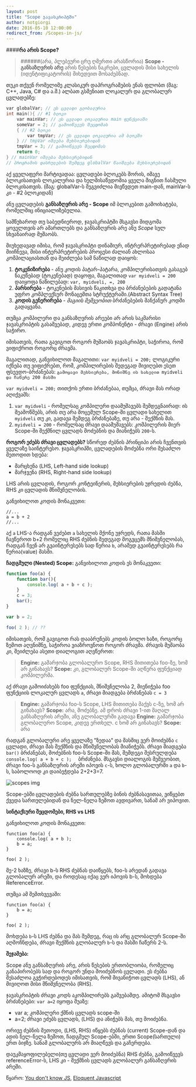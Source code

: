 ```yaml
---
layout: post
title: "Scope ჯავასკრიპტში"
author: notgiorgi
date: 2016-05-10 12:00:00
redirect_from: /Scopes-in-js/
---
```

####**რა არის Scope?** 
> ######(არა, პლებეური ცრუ ღმერთი არასწორია)
**Scope - განსაზღვრის არე** არის წესების ნაკრები, ცვლადის მისი სახელის (იდენტიფიკატორის) მიხედვით მოსაძებნად.

თუკი თქვენ რომელიმე კლასიკურ დაპროგრამების ენას ფლობთ (მაგ: C++, Java, C# და ა.შ.) ალბათ გსმენიათ ლოკალურ და გლობალურ ცვლადებზე:

```c++
var globalVar; // ეს ცვლადი გლობალურია
int main(){ // #1 ბლოკი
    var mainVar; // ეს ცვლადი ლოკალურია main ფუნქციაში
    someVar = 2; // გამოიწვევს შეცდომას 
    { // #2 ბლოკი
        var tmpVar; // ეს ცვლადი ლოკალურია ამ ბლოკში
    } // tmpVar იშლება მეხსიერებიდან
    tmpVar = 3; // გამოიწვევს შეცდომას
    return 0;
} // mainVar იშლება მეხსიერებიდან
// პროგრამის დასრულების შემდეგ globalVar წაიშლება მეხსიერებიდან
```
აქ ყველაფერი მარტივადაა: ცვლადები ბლოკებს შორის, იმავე ბლოკისათვის ლოკალურია და ხელმისაწვდომია ყველა შიგნით ჩასმული ბლოკისათვის. (მაგ: globalVar-ს შეგვიძლია მივწვდეთ main-დან, mainVar-ს კი - #2 ბლოკიდან)

ანუ ცვლადების **განსაზღვრის არე - Scope** იმ ბლოკებით გამოიხატება, რომელშიც ინიციალიზებულია.

სამწუხაროდ თუ საბედნიეროდ, ჯავასკრიპტში მსგავსი მიდგომა ყოველთვის არ ამართლებს და განსაზღვრის არე ანუ *Scope* სულ სხვანაირად მუშაობს.

მიუხედავად იმისა, რომ ჯავასკრიპტი დინამიურ, ინტრერპრეტირებად ენად მიიჩნევა, მისი ინტერპრეტირების პროცესი ძალიან ახლოსაა კომპილაციასთან და შეიძლება სამ ნაწილად დაიყოს:

 1. **ტოკენიზირება** - ანუ კოდის პატარ-პატარა, კომპილერისათვის გასაგებ ნაკუწებად (ტოკენებად) დაყოფა, მაგალითად ```var myidveli = 200``` დაიყოფა ნაწილებად: ```var, myidveli, =, 200```
 2. **პარსირება** - ტოკენების მასივის წაკითხვა და ბრძანებების გადატანა უფრო კომპლექსურ მონაცემთა სტრუქტურაში.(Abstract Syntax Tree)
 3. **კოდის გენერირება** - *მაგიის მეშვეობით* ბრძანებების მანქანურ კოდში გადაყვანა.

თუმცა კომპილერი და განსაზღვრის არეები არ არის საკმარისი ჯავასკრიპტის გასაშვებად, კიდევ ერთი კომპონენტი - ძრავი (Engine) არის საჭირო.

იმისათვის, რათა გავიგოთ როგორ მუშაობს ჯავასკრიპტი, საჭიროა, რომ ვიფიქროთ როგორც ძრავმა.

მაგალითად, განვიხილოთ მაგალითი: ```var myidveli = 200;``` ლოგიკური იქნება თუ ვიფიქრებთ, რომ, კომპილირების შედეგად მივიღებთ ესეთ ფსევდო-ბრძანებას:
```გამოყავი მეხსიერება, მონიშნე ის სახელით myidveli და ჩაწერე 200 მასში```

```var myidveli = 200;``` თითქოს ერთი ბრძანებაა, თუმცა, ძრავი მას ორად აღიქვამს:

1. ```var myidveli``` - რომელსაც კომპილერი დაამუშავებს შემდეგნაირად: ის შეამოწმებს, არის თუ არა მოცემულ Scope-ში ცვლადი სახელით ```myidveli``` თუ კი, გადავა შემდეგ ბრძანებაზე, თუ არა - შექმნის მას.
2. ```myidveli = 200``` - რომელსაც ძრავი დაამუშავებს: კომპილერის მიერ Scope-ში შექმნილ ცვლადს მოძებნის და მიანიჭებს ```200```-ს.

**როგორ ეძებს ძრავი ცვლადებს?**
სწორედ ძებნის პრინციპი არის ჩვენთვის ყველაზე საინტერესო. ჯავასკრიპში, ცვლადების მოძებნა ორი შესაძლო მეთოდით ხდება:

 - მარცხენა (LHS, Left-hand side lookup)
 - მარჯვენა (RHS, Right-hand side lookup)

LHS არის ცვლადის, როგორ კონტეინერის, მეხსიერების უჯრედის ძებნა, RHS კი ცვლადის მნიშვნელობის.

განვიხილოთ კოდის მონაკვეთი:

    //...
    a = b + 2
    //...
აქ `a` LHS-ა რადგან ვეძებთ `a` სახელის მქონე უჯრედს, რათა მასში ჩავწეროთ b+2 რომელიც RHS ძებნის შედეგად მოგვცემს მნიშვნელობას, რადგან ჩვენ არ გვაინტერესებს სად წერია ```b```, არამედ გვაინტერესებს რა წერია(value) მასში.


**ჩადგმული (Nested) Scope:**
განვიხილოთ კოდის ეს მონაკვეთი:

```javascript
function foo(a) {
    function bar(){
        console.log( a + b + c );    
    }
    c = 3;
    bar();
}

var b = 2;

foo( 2 ); // ??
```

იმისათვის, რომ გავიგოთ რას დააბრუნებს კოდის ბოლო ხაზი, როგორც ზემოთ აღვნიშნე, საჭიროა ვიაზროვნოთ როგორ ძრავმა. 
ძრავის მუშაობა კი, შეიძლება ასეთი დიალოგით აღვწეროთ:

> **Engine:** გამარჯობა გლობალურო Scope, RHS მითითება foo-ზე, ხომ არ გინახავს?
> **Scope:** კი, გლობალურ Scope-ში აღწერა ფუნქციად კომპილერმა.

აქ ძრავი გამოიძახებს foo ფუნქციას, მნიშვნელობა 2, მიენიჭება foo ფუნქციის ლოკალურ ცვლადს `a`, ძრავი მიადგება ბრძანებას `c = 3`

> **Engine:** გამარჯობა foo-ს Scope, LHS მითითება მაქვს c-ზე, ხომ არ გინახავს?
> **Scope:** არა, მოძებნე.
ამ დროს ძრავი 1-ით მაღალ განსაზღვრის არეში, ანუ გლობალურში გადავა
> **Engine:** გამარჯობა გლობალურო Scope, კიდევ ერთხელ. c ხომ არ გინახავს?
> **Scope:** არა

რადგან გლობალური არე ყველაზე "ზედაა" და მასშიც ვერ მოიძებნა `c` ცვლადი, ძრავი მას შექმნის და მნიშვნელობას მიანიჭებს.  ძრავი მიადგება `bar()` ბრძანებას, მოძებნის foo-ს Scope-ში მას, შემდეგი შესრულდება `console.log( a + b + c );  ` ბრძანება. მსგავსი დიალოგის მეშვეობით, ძრავი foo-ს განსაზღვრის არეში იპოვის `c`-ს, ხოლო გლობალურში `a` და `b`-ს, საბოლოოდ კი დაიბეჭდება 2+2+3=7.

![scopes img](http://i.imgur.com/wtZeQyy.png)

Scope-ებში ცვლადების ძებნა სართულებზე ბინის ძებნასავითაა, ვიწყებთ ქვედა სართულებიდან და ნელ-ნელა ზემოთ ავდივართ, სანამ არ ვიპოვით.

**სინტაქსური შეცდომები, RHS vs LHS**

განვიხილოთ კოდის მონაკვეთი:
```
function foo(a) {
    console.log( a + b );
    b = a;
}

foo( 2 );
```

მე-2 ხაზზე, ძრავი b-ს RHS ძებნას დაიწყებს, foo-ს არედან გადავა გლობალურ არეში, და როდესაც იქაც ვერ იპოვის b-ს,  მოხდება ReferenceError.

თუმცა ამ შემთხვევაში:
```
function foo(a) {
    b = a;
}

foo( 2 );
```

მოხდება `b`-ს LHS ძებნა და მას შემდეგ, რაც ის არც გლობალურ Scope-ში აღმოჩნდება, ძრავი შექმნის გლობალურ `b`-ს და მასში ჩაწერს 2-ს.

**შეჯამება:**

Scope ანუ განსაზღვრის არე, არის წესების ერთობლიობა, რომელიც განაპირობებს სად და როგორ უნდა მოიძებნოს ცვლადი. 
ეს ძებნა შესაძლოა გვჭირდებოდეს იმისათვის, რომ მივანიჭოთ ცვლადს (LHS), ან მივიღოთ მისი მნიშვნელობა (RHS).

ჯავასკრიპტის ძრავი კოდს აკომპილირებს გაშვებამდე. ამიტომ მსგავსი ბრძანებები: `var a=2` იყოფა შუაზე:

 - var a; კომპილერი ქმნის ცვლადს scope-ში
 - a=2; ძრავი ეძებს ცვლადს, (LHS) და ანიჭებს მას, თუ მოიძებნა.

ორივე ძებნის მეთოდი, (LHS, RHS) იწყებს ძებნას (current) Scope-დან და ადის ნელ-ნელა ზემოთ, ჩადგმულ Scope-ებში, ერთი Scope(სართული) ერთ ბიჯზე. სანამ გლობალურს არ მიაღწევს და გაჩერდება.

დაუკმაყოფილებელი(თუ ცვლადი ვერ მოიძებნა) RHS ძებნა, გამოიწვევს referenceError-ს, LHS კი - შექმნის ცვლადს გლობალურ განსაზღვრის არეში.
 
წყარო:  [You don't know JS](https://github.com/getify/You-Dont-Know-JS), [Eloquent Javascript](http://eloquentjavascript.net)
